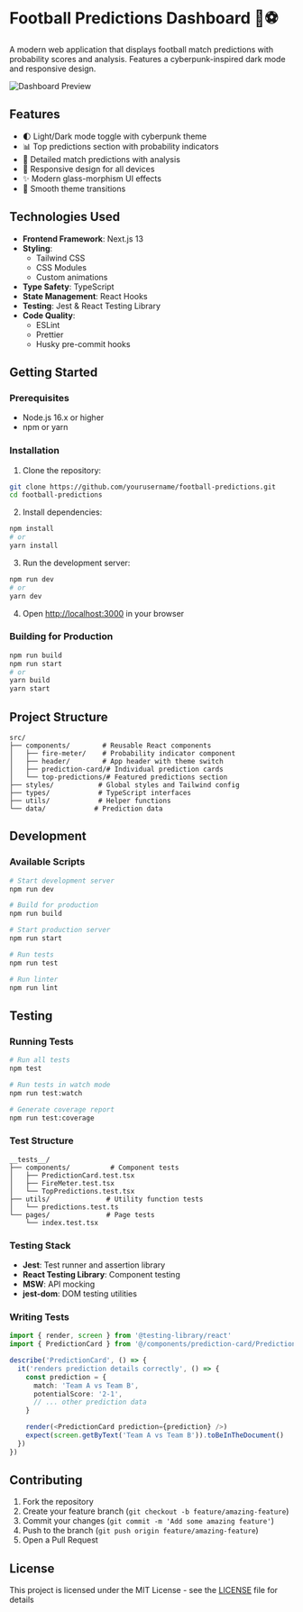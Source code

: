 # Football Predictions Dashboard 🎯⚽

A modern web application that displays football match predictions with probability scores and analysis. Features a cyberpunk-inspired dark mode and responsive design.

![Dashboard Preview](preview.png)

## Features

- 🌓 Light/Dark mode toggle with cyberpunk theme
- 📊 Top predictions section with probability indicators
- 🎯 Detailed match predictions with analysis
- 📱 Responsive design for all devices
- ✨ Modern glass-morphism UI effects
- 🔄 Smooth theme transitions

## Technologies Used

- **Frontend Framework**: Next.js 13
- **Styling**: 
  - Tailwind CSS
  - CSS Modules
  - Custom animations
- **Type Safety**: TypeScript
- **State Management**: React Hooks
- **Testing**: Jest & React Testing Library
- **Code Quality**:
  - ESLint
  - Prettier
  - Husky pre-commit hooks

## Getting Started

### Prerequisites

- Node.js 16.x or higher
- npm or yarn

### Installation

1. Clone the repository:
```bash
git clone https://github.com/yourusername/football-predictions.git
cd football-predictions
```

2. Install dependencies:
```bash
npm install
# or
yarn install
```

3. Run the development server:
```bash
npm run dev
# or
yarn dev
```

4. Open [http://localhost:3000](http://localhost:3000) in your browser

### Building for Production

```bash
npm run build
npm run start
# or
yarn build
yarn start
```

## Project Structure

```
src/
├── components/        # Reusable React components
│   ├── fire-meter/    # Probability indicator component
│   ├── header/        # App header with theme switch
│   ├── prediction-card/# Individual prediction cards
│   └── top-predictions/# Featured predictions section
├── styles/           # Global styles and Tailwind config
├── types/            # TypeScript interfaces
├── utils/            # Helper functions
└── data/            # Prediction data
```

## Development

### Available Scripts

```bash
# Start development server
npm run dev

# Build for production
npm run build

# Start production server
npm run start

# Run tests
npm run test

# Run linter
npm run lint
```

## Testing

### Running Tests

```bash
# Run all tests
npm test

# Run tests in watch mode
npm run test:watch

# Generate coverage report
npm run test:coverage
```

### Test Structure

```
__tests__/
├── components/          # Component tests
│   ├── PredictionCard.test.tsx
│   ├── FireMeter.test.tsx
│   └── TopPredictions.test.tsx
├── utils/              # Utility function tests
│   └── predictions.test.ts
└── pages/              # Page tests
    └── index.test.tsx
```

### Testing Stack

- **Jest**: Test runner and assertion library
- **React Testing Library**: Component testing
- **MSW**: API mocking
- **jest-dom**: DOM testing utilities

### Writing Tests

```typescript
import { render, screen } from '@testing-library/react'
import { PredictionCard } from '@/components/prediction-card/PredictionCard.component'

describe('PredictionCard', () => {
  it('renders prediction details correctly', () => {
    const prediction = {
      match: 'Team A vs Team B',
      potentialScore: '2-1',
      // ... other prediction data
    }

    render(<PredictionCard prediction={prediction} />)
    expect(screen.getByText('Team A vs Team B')).toBeInTheDocument()
  })
})
```

## Contributing

1. Fork the repository
2. Create your feature branch (`git checkout -b feature/amazing-feature`)
3. Commit your changes (`git commit -m 'Add some amazing feature'`)
4. Push to the branch (`git push origin feature/amazing-feature`)
5. Open a Pull Request

## License

This project is licensed under the MIT License - see the [LICENSE](LICENSE) file for details
